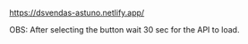 https://dsvendas-astuno.netlify.app/

OBS: After selecting the button wait 30 sec for the API to load.

